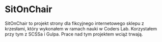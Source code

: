 # SitOnChair
SitOnChair to projekt strony dla fikcyjnego internetowego sklepu z krzesłami, który wykonałem w ramach nauki w Coders Lab.
Korzystałem przy tym z SCSSa i Gulpa. Prace nad tym projektem wciąż trwają.
